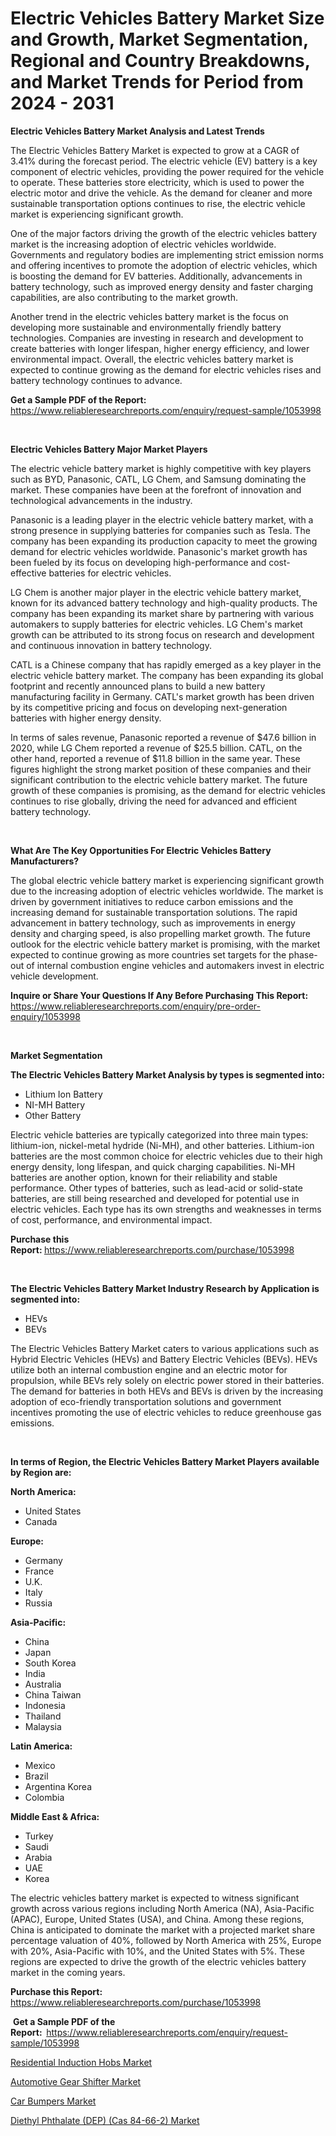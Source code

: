 <p><h1>Electric Vehicles Battery Market Size and Growth, Market Segmentation, Regional and Country Breakdowns, and Market Trends for Period from 2024 -  2031</h1></p><p><strong>Electric Vehicles Battery Market Analysis and Latest Trends</strong></p>
<p><p>The Electric Vehicles Battery Market is expected to grow at a CAGR of 3.41% during the forecast period. The electric vehicle (EV) battery is a key component of electric vehicles, providing the power required for the vehicle to operate. These batteries store electricity, which is used to power the electric motor and drive the vehicle. As the demand for cleaner and more sustainable transportation options continues to rise, the electric vehicle market is experiencing significant growth.</p><p>One of the major factors driving the growth of the electric vehicles battery market is the increasing adoption of electric vehicles worldwide. Governments and regulatory bodies are implementing strict emission norms and offering incentives to promote the adoption of electric vehicles, which is boosting the demand for EV batteries. Additionally, advancements in battery technology, such as improved energy density and faster charging capabilities, are also contributing to the market growth.</p><p>Another trend in the electric vehicles battery market is the focus on developing more sustainable and environmentally friendly battery technologies. Companies are investing in research and development to create batteries with longer lifespan, higher energy efficiency, and lower environmental impact. Overall, the electric vehicles battery market is expected to continue growing as the demand for electric vehicles rises and battery technology continues to advance.</p></p>
<p><strong>Get a Sample PDF of the Report:&nbsp;</strong> <a href="https://www.reliableresearchreports.com/enquiry/request-sample/1053998">https://www.reliableresearchreports.com/enquiry/request-sample/1053998</a></p>
<p>&nbsp;</p>
<p><strong>Electric Vehicles Battery Major Market Players</strong></p>
<p><p>The electric vehicle battery market is highly competitive with key players such as BYD, Panasonic, CATL, LG Chem, and Samsung dominating the market. These companies have been at the forefront of innovation and technological advancements in the industry.</p><p>Panasonic is a leading player in the electric vehicle battery market, with a strong presence in supplying batteries for companies such as Tesla. The company has been expanding its production capacity to meet the growing demand for electric vehicles worldwide. Panasonic's market growth has been fueled by its focus on developing high-performance and cost-effective batteries for electric vehicles.</p><p>LG Chem is another major player in the electric vehicle battery market, known for its advanced battery technology and high-quality products. The company has been expanding its market share by partnering with various automakers to supply batteries for electric vehicles. LG Chem's market growth can be attributed to its strong focus on research and development and continuous innovation in battery technology.</p><p>CATL is a Chinese company that has rapidly emerged as a key player in the electric vehicle battery market. The company has been expanding its global footprint and recently announced plans to build a new battery manufacturing facility in Germany. CATL's market growth has been driven by its competitive pricing and focus on developing next-generation batteries with higher energy density.</p><p>In terms of sales revenue, Panasonic reported a revenue of $47.6 billion in 2020, while LG Chem reported a revenue of $25.5 billion. CATL, on the other hand, reported a revenue of $11.8 billion in the same year. These figures highlight the strong market position of these companies and their significant contribution to the electric vehicle battery market. The future growth of these companies is promising, as the demand for electric vehicles continues to rise globally, driving the need for advanced and efficient battery technology.</p></p>
<p>&nbsp;</p>
<p><strong>What Are The Key Opportunities For Electric Vehicles Battery Manufacturers?</strong></p>
<p><p>The global electric vehicle battery market is experiencing significant growth due to the increasing adoption of electric vehicles worldwide. The market is driven by government initiatives to reduce carbon emissions and the increasing demand for sustainable transportation solutions. The rapid advancement in battery technology, such as improvements in energy density and charging speed, is also propelling market growth. The future outlook for the electric vehicle battery market is promising, with the market expected to continue growing as more countries set targets for the phase-out of internal combustion engine vehicles and automakers invest in electric vehicle development.</p></p>
<p><strong>Inquire or Share Your Questions If Any Before Purchasing This Report:</strong> <a href="https://www.reliableresearchreports.com/enquiry/pre-order-enquiry/1053998">https://www.reliableresearchreports.com/enquiry/pre-order-enquiry/1053998</a></p>
<p>&nbsp;</p>
<p><strong>Market Segmentation</strong></p>
<p><strong>The Electric Vehicles Battery Market Analysis by types is segmented into:</strong></p>
<p><ul><li>Lithium Ion Battery</li><li>NI-MH Battery</li><li>Other Battery</li></ul></p>
<p><p>Electric vehicle batteries are typically categorized into three main types: lithium-ion, nickel-metal hydride (Ni-MH), and other batteries. Lithium-ion batteries are the most common choice for electric vehicles due to their high energy density, long lifespan, and quick charging capabilities. Ni-MH batteries are another option, known for their reliability and stable performance. Other types of batteries, such as lead-acid or solid-state batteries, are still being researched and developed for potential use in electric vehicles. Each type has its own strengths and weaknesses in terms of cost, performance, and environmental impact.</p></p>
<p><strong>Purchase this Report:&nbsp;</strong><a href="https://www.reliableresearchreports.com/purchase/1053998">https://www.reliableresearchreports.com/purchase/1053998</a></p>
<p>&nbsp;</p>
<p><strong>The Electric Vehicles Battery Market Industry Research by Application is segmented into:</strong></p>
<p><ul><li>HEVs</li><li>BEVs</li></ul></p>
<p><p>The Electric Vehicles Battery Market caters to various applications such as Hybrid Electric Vehicles (HEVs) and Battery Electric Vehicles (BEVs). HEVs utilize both an internal combustion engine and an electric motor for propulsion, while BEVs rely solely on electric power stored in their batteries. The demand for batteries in both HEVs and BEVs is driven by the increasing adoption of eco-friendly transportation solutions and government incentives promoting the use of electric vehicles to reduce greenhouse gas emissions.</p></p>
<p>&nbsp;</p>
<p><strong>In terms of Region, the Electric Vehicles Battery Market Players available by Region are:</strong></p>
<p>
    <p> <strong> North America: </strong>
        <ul>
            <li>United States</li>
            <li>Canada</li>
        </ul>
        </p> 
    <p> <strong> Europe: </strong>
        <ul>
            <li>Germany</li>
            <li>France</li>
            <li>U.K.</li>
            <li>Italy</li>
            <li>Russia</li>
        </ul>
        </p> 
    <p> <strong> Asia-Pacific: </strong>
        <ul>
            <li>China</li>
            <li>Japan</li>
            <li>South Korea</li>
            <li>India</li>
            <li>Australia</li>
            <li>China Taiwan</li>
            <li>Indonesia</li>
            <li>Thailand</li>
            <li>Malaysia</li>
        </ul>
        </p> 
    <p> <strong> Latin America: </strong>
        <ul>
            <li>Mexico</li>
            <li>Brazil</li>
            <li>Argentina Korea</li>
            <li>Colombia</li>
        </ul>
        </p> 
    <p> <strong> Middle East & Africa: </strong>
        <ul>
            <li>Turkey</li>
            <li>Saudi</li>
            <li>Arabia</li>
            <li>UAE</li>
            <li>Korea</li>
        </ul>
    </p>
    </p>
<p><p>The electric vehicles battery market is expected to witness significant growth across various regions including North America (NA), Asia-Pacific (APAC), Europe, United States (USA), and China. Among these regions, China is anticipated to dominate the market with a projected market share percentage valuation of 40%, followed by North America with 25%, Europe with 20%, Asia-Pacific with 10%, and the United States with 5%. These regions are expected to drive the growth of the electric vehicles battery market in the coming years.</p></p>
<p><strong>Purchase this Report: </strong><a href="https://www.reliableresearchreports.com/purchase/1053998">https://www.reliableresearchreports.com/purchase/1053998</a></p>
<p>&nbsp;<strong>Get a Sample PDF of the Report:&nbsp;&nbsp;</strong><a href="https://www.reliableresearchreports.com/enquiry/request-sample/1053998">https://www.reliableresearchreports.com/enquiry/request-sample/1053998</a></p>
<p><strong></strong></p>
<p><p><a href="https://view.publitas.com/reportprime-1/decoding-the-residential-induction-hobs-market-a-deep-dive-into-the-latest-market-trends-market-segmentation-and-competitive-analysis/">Residential Induction Hobs Market</a></p><p><a href="https://github.com/mauripalmi/Market-Research-Report-List-2/blob/main/automotive-gear-shifter-market.md">Automotive Gear Shifter Market</a></p><p><a href="https://github.com/nicoletavirag/Market-Research-Report-List-2/blob/main/car-bumpers-market.md">Car Bumpers Market</a></p><p><a href="https://sudsy-motorcycle-bbc.notion.site/Insights-into-Diethyl-Phthalate-DEP-Cas-84-66-2-Market-Size-Analysing-Market-Share-Trends-and-4ac0bbb28e5a43ee80051c2f96045f21">Diethyl Phthalate (DEP) (Cas 84-66-2) Market</a></p></p>